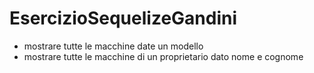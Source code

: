# EsercizioSequelizeGandini

- mostrare tutte le macchine date un modello
- mostrare tutte le macchine di un proprietario dato nome e cognome